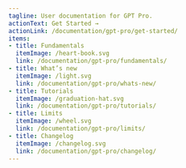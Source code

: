 ```yaml
---
tagline: User documentation for GPT Pro.
actionText: Get Started →
actionLink: /documentation/gpt-pro/get-started/
items:
- title: Fundamentals​
  itemImage: /heart-book.svg
  link: /documentation/gpt-pro/fundamentals/
- title: What’s new
  itemImage: /light.svg
  link: /documentation/gpt-pro/whats-new/
- title: Tutorials
  itemImage: /graduation-hat.svg
  link: /documentation/gpt-pro/tutorials/
- title: Limits
  itemImage: /wheel.svg
  link: /documentation/gpt-pro/limits/
- title: Changelog
  itemImage: /changelog.svg
  link: /documentation/gpt-pro/changelog/
---
```


<Overview />